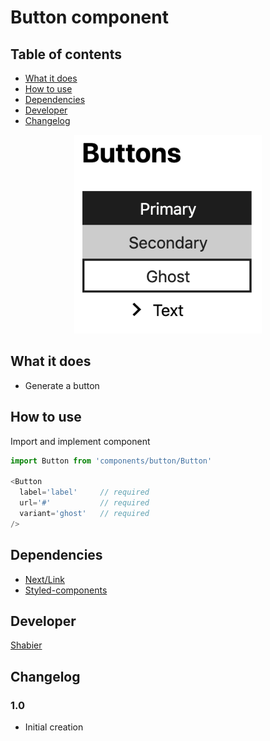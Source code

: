 # Button component

## Table of contents
  - [What it does](#what-it-does)
  - [How to use](#how-to-use)
  - [Dependencies](#dependencies)
  - [Developer](#developer)
  - [Changelog](#changelog)

<div style="text-align:center"><img src="screenshot.png" alt="alt text" width="300"/></div>

## What it does 
* Generate a button

## How to use
Import and implement component

```js
import Button from 'components/button/Button'

<Button
  label='label'     // required
  url='#'           // required
  variant='ghost'   // required 
/>
```

## Dependencies
* [Next/Link](https://nextjs.org/docs/api-reference/next/link)
* [Styled-components](https://styled-components.com/)

## Developer
[Shabier](https://www.github.com/sjagoori)

## Changelog

### 1.0
* Initial creation